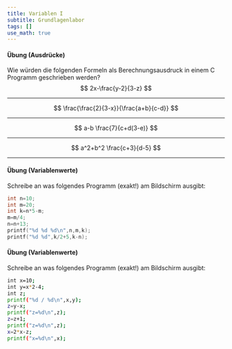 ```yaml
---
title: Variablen I
subtitle: Grundlagenlabor
tags: []
use_math: true
---
```


#### Übung (Ausdrücke)


Wie würden die folgenden Formeln als Berechnungsausdruck in einem C Programm geschrieben werden?
$$
2x-\frac{y-2}{3-z}
$$

---

$$
\frac{\frac{2}{3-x}}{\frac{a+b}{c-d}}
$$

---

$$
a-b \frac{7}{c+d(3-e)}
$$

---

$$
a^2+b^2 \frac{c+3}{d-5}
$$

---



#### Übung (Variablenwerte)

Schreibe an was folgendes Programm (exakt!) am Bildschirm ausgibt:

```c++
int n=10;
int m=20;
int k=n*5-m;
m=m/4;
n=n+13;
printf("%d %d %d\n",n,m,k);
printf("%d %d",k/2+5,k-n);
```



#### Übung (Variablenwerte)

Schreibe an was folgendes Programm (exakt!) am Bildschirm ausgibt:

```sh
int x=10;
int y=x*2-4;
int z;
printf("%d / %d\n",x,y);
z=y-x;
printf("z=%d\n",z);
z=z+1;
printf("z=%d\n",z);
x=2*x-z;
printf("x=%d\n",x);
```




